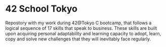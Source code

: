 # 42 School Tokyo
Repostory with my work during 42@Tokyo C bootcamp, that follows a logical sequence of 17 skills that speak to business. These skills are built upon acquiring personal adaptability and learning capacity to adopt, learn, copy and solve new challenges that they will inevitably face regularly.
